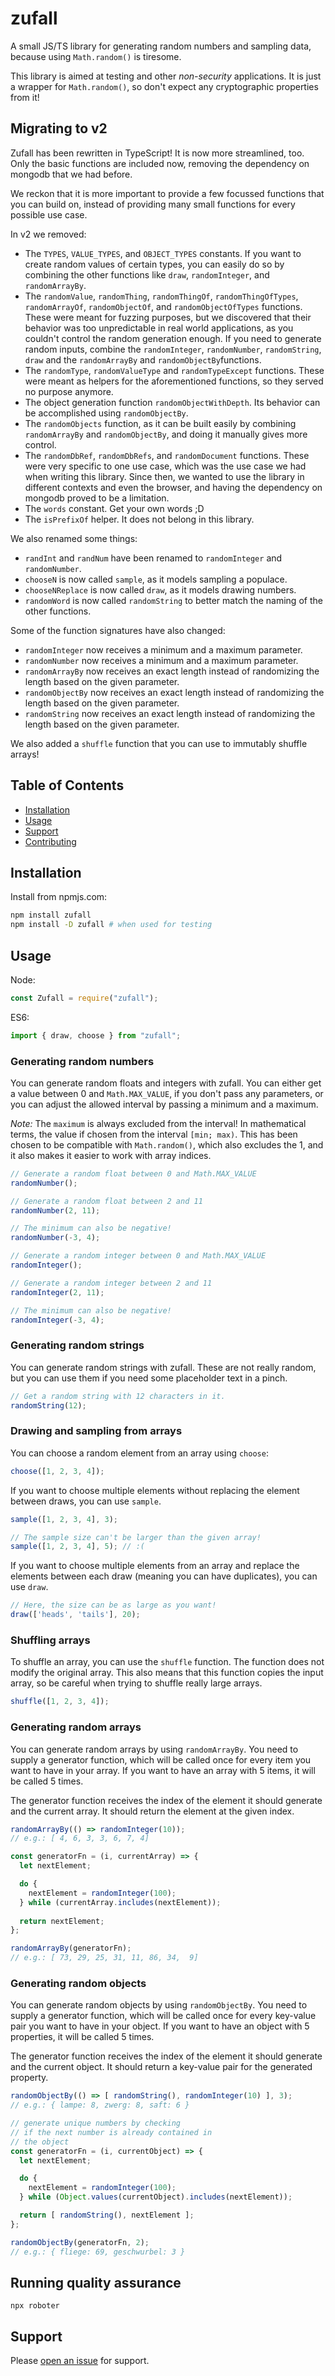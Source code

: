 # zufall

A small JS/TS library for generating random numbers and sampling data,
because using `Math.random()` is tiresome.

This library is aimed at testing and other _non-security_ applications. It
is just a wrapper for `Math.random()`, so don't expect any cryptographic
properties from it!

## Migrating to v2

Zufall has been rewritten in TypeScript! It is now more streamlined, too.
Only the basic functions are included now, removing the dependency on mongodb
that we had before.

We reckon that it is more important to provide a few focussed functions that you
can build on, instead of providing many small functions for every possible use
case.

In v2 we removed:
- The `TYPES`, `VALUE_TYPES`, and `OBJECT_TYPES` constants. If you want to create random values of certain types, you can easily do so by combining the other functions like `draw`, `randomInteger`, and `randomArrayBy`.
- The `randomValue`, `randomThing`, `randomThingOf`, `randomThingOfTypes`, `randomArrayOf`, `randomObjectOf`, and `randomObjectOfTypes` functions. These were meant for fuzzing purposes, but we discovered that their behavior was too unpredictable in real world applications, as you couldn't control the random generation enough. If you need to generate random inputs, combine the `randomInteger`, `randomNumber`, `randomString`, `draw` and the `randomArrayBy` and `randomObjectBy`functions.
- The `randomType`, `randomValueType` and `randomTypeExcept` functions. These were meant as helpers for the aforementioned functions, so they served no purpose anymore.
- The object generation function `randomObjectWithDepth`. Its behavior can be accomplished using `randomObjectBy`.
- The `randomObjects` function, as it can be built easily by combining `randomArrayBy` and `randomObjectBy`, and doing it manually gives more control.
- The `randomDbRef`, `randomDbRefs`, and `randomDocument` functions. These were very specific to one use case, which was the use case we had when writing this library. Since then, we wanted to use the library in different contexts and even the browser, and having the dependency on mongodb proved to be a limitation.
- The `words` constant. Get your own words ;D
- The `isPrefixOf` helper. It does not belong in this library.

We also renamed some things:
- `randInt` and `randNum` have been renamed to `randomInteger` and `randomNumber`.
- `chooseN` is now called `sample`, as it models sampling a populace.
- `chooseNReplace` is now called `draw`, as it models drawing numbers.
- `randomWord` is now called `randomString` to better match the naming of the other functions.

Some of the function signatures have also changed:
- `randomInteger` now receives a minimum and a maximum parameter.
- `randomNumber` now receives a minimum and a maximum parameter.
- `randomArrayBy` now receives an exact length instead of randomizing the length based on the given parameter.
- `randomObjectBy` now receives an exact length instead of randomizing the length based on the given parameter.
- `randomString` now receives an exact length instead of randomizing the length based on the given parameter.

We also added a `shuffle` function that you can use to immutably shuffle arrays!

## Table of Contents

- [Installation](#installation)
- [Usage](#usage)
- [Support](#support)
- [Contributing](#contributing)

## Installation

Install from npmjs.com:

```sh
npm install zufall
npm install -D zufall # when used for testing
```

## Usage

Node:

```javascript
const Zufall = require("zufall");
```

ES6:

```javascript
import { draw, choose } from "zufall";
```

### Generating random numbers

You can generate random floats and integers with zufall.
You can either get a value between 0 and `Math.MAX_VALUE`, if you don't pass
any parameters, or you can adjust the allowed interval by passing a minimum
and a maximum.

_Note:_ The `maximum` is always excluded from the interval! In mathematical
terms, the value if chosen from the interval `[min; max)`. This has been chosen
to be compatible with `Math.random()`, which also excludes the 1, and it also
makes it easier to work with array indices.

```ts
// Generate a random float between 0 and Math.MAX_VALUE 
randomNumber();

// Generate a random float between 2 and 11
randomNumber(2, 11);

// The minimum can also be negative!
randomNumber(-3, 4);
```

```ts
// Generate a random integer between 0 and Math.MAX_VALUE 
randomInteger();

// Generate a random integer between 2 and 11
randomInteger(2, 11);

// The minimum can also be negative!
randomInteger(-3, 4);
```

### Generating random strings

You can generate random strings with zufall. These are not really random, but
you can use them if you need some placeholder text in a pinch.

```ts
// Get a random string with 12 characters in it.
randomString(12);
```

### Drawing and sampling from arrays

You can choose a random element from an array using `choose`:

```ts
choose([1, 2, 3, 4]);
```

If you want to choose multiple elements without replacing the element between
draws, you can use `sample`.

```ts
sample([1, 2, 3, 4], 3);

// The sample size can't be larger than the given array!
sample([1, 2, 3, 4], 5); // :(
```

If you want to choose multiple elements from an array and replace the elements
between each draw (meaning you can have duplicates), you can use `draw`.

```ts
// Here, the size can be as large as you want!
draw(['heads', 'tails'], 20); 
```

### Shuffling arrays

To shuffle an array, you can use the `shuffle` function. The function does not
modify the original array. This also means that this function copies the input
array, so be careful when trying to shuffle really large arrays.

```ts
shuffle([1, 2, 3, 4]);
```

### Generating random arrays

You can generate random arrays by using `randomArrayBy`. You need to supply a
generator function, which will be called once for every item you want to have
in your array. If you want to have an array with 5 items, it will be called 5
times.

The generator function receives the index of the element it should generate and
the current array. It should return the element at the given index.

```ts
randomArrayBy(() => randomInteger(10));
// e.g.: [ 4, 6, 3, 3, 6, 7, 4]

const generatorFn = (i, currentArray) => {
  let nextElement;

  do {
    nextElement = randomInteger(100);
  } while (currentArray.includes(nextElement));
  
  return nextElement;
};

randomArrayBy(generatorFn);
// e.g.: [ 73, 29, 25, 31, 11, 86, 34,  9]
```

### Generating random objects

You can generate random objects by using `randomObjectBy`. You need to supply a
generator function, which will be called once for every key-value pair you want
to have in your object. If you want to have an object with 5 properties, it will
be called 5 times.

The generator function receives the index of the element it should generate and
the current object. It should return a key-value pair for the generated property.

```ts
randomObjectBy(() => [ randomString(), randomInteger(10) ], 3);
// e.g.: { lampe: 8, zwerg: 8, saft: 6 }

// generate unique numbers by checking
// if the next number is already contained in
// the object
const generatorFn = (i, currentObject) => {
  let nextElement;

  do {
    nextElement = randomInteger(100);
  } while (Object.values(currentObject).includes(nextElement));

  return [ randomString(), nextElement ];
};

randomObjectBy(generatorFn, 2);
// e.g.: { fliege: 69, geschwurbel: 3 }
```

## Running quality assurance

```shell
npx roboter
```

## Support

Please [open an issue](https://github.com/strangedev/zufall/issues/new) for support.
